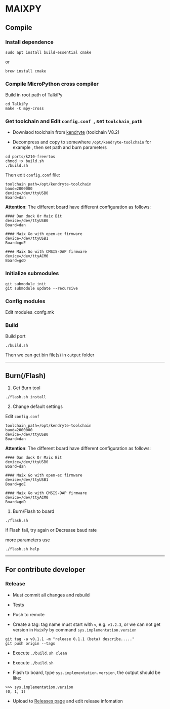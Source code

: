 MAIXPY
======


## Compile



### Install dependence

```
sudo apt install build-essential cmake
```
or
```
brew install cmake
```


### Compile MicroPython cross compiler

Build in root path of TalkiPy
```
cd TalkiPy
make -C mpy-cross
```

### Get toolchain and Edit `config.conf `, set `toolchain_path`


* Downlaod toolchain from [kendryte](https://kendryte.com/downloads/) (toolchain V8.2)

* Decompress and copy to somewhere `/opt/kendryte-toolchain` for example , then set path and burn parameters

```shell
cd ports/k210-freertos
chmod +x build.sh
./build.sh
```
Then edit `config.conf` file:

```
toolchain_path=/opt/kendryte-toolchain
baud=2000000
device=/dev/ttyUSB0
Board=dan
```

**Attention**: The different board have different configuration as follows:

```shell
#### Dan dock Or Maix Bit
device=/dev/ttyUSB0
Board=dan

#### Maix Go with open-ec firmware
device=/dev/ttyUSB1
Board=goE

#### Maix Go with CMSIS-DAP firmware
device=/dev/ttyACM0
Board=goD
```


### Initialize submodules


```shell
git submodule init
git submodule update --recursive
```

### Config modules

Edit modules_confg.mk


### Build

Build port
```
./build.sh
```

Then we can get bin file(s) in `output` folder

-------------------

## Burn(/Flash)

1. Get Burn tool

```
./flash.sh install
```

2. Change default settings

Edit `config.conf`

```
toolchain_path=/opt/kendryte-toolchain
baud=2000000
device=/dev/ttyUSB0
Board=dan
```
**Attention**: The different board have different configuration as follows:

```shell
#### Dan dock Or Maix Bit
device=/dev/ttyUSB0
Board=dan

#### Maix Go with open-ec firmware
device=/dev/ttyUSB1
Board=goE

#### Maix Go with CMSIS-DAP firmware
device=/dev/ttyACM0
Board=goD
```

1. Burn/Flash to board

```
./flash.sh
```

If Flash fail, try again or Decrease baud rate


more parameters use
```
./flash.sh help
```

-----


## For contribute developer

### Release

* Must commit all changes and rebuild

* Tests

* Push to remote

* Create a tag: tag name must start with `v`, e.g. `v1.2.3`, or we can not get version in `MaixPy` by command `sys.implementation.version`

```
git tag -a v0.1.1 -m "release 0.1.1 (beta) describe....."
git push origin --tags
```

* Execute `./build.sh clean`

* Execute `./build.sh`

* Flash to board, type `sys.implementation.version`, the output should be like:

```
>>> sys.implementation.version
(0, 1, 1)
```

* Upload to [Releases page](https://github.com/sipeed/MaixPy/releases) and edit release infomation
